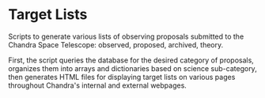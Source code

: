 # Target Lists

Scripts to generate various lists of observing proposals submitted to the Chandra Space Telescope: observed, proposed, archived, theory.

First, the script queries the database for the desired category of proposals, organizes them into arrays and dictionaries based on science sub-category, then generates HTML files for displaying target lists on various pages throughout Chandra's internal and external webpages.
